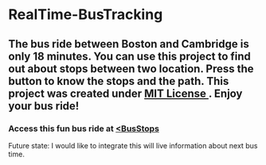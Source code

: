 # RealTime-BusTracking
## The bus ride between Boston and Cambridge is only 18 minutes. You can use this project to find out about stops between two location. Press the button to know the stops and the path. This project was created under <a href="https://github.com/rhdpd/Eye/blob/main/License"> MIT License </a>. Enjoy your bus ride!

### Access this fun bus ride at <a href="https://rhdpd.github.io/RealTime-BusTracking/"> <BusStops</a>

Future state: I would like to integrate this will live information about next bus time.

